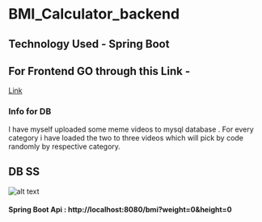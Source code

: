 # BMI_Calculator_backend

## Technology Used - Spring Boot

## For Frontend GO through this Link - 
[Link](https://github.com/jitendrapitchuka/BMI_calculator_frontend)

### Info for DB

I have myself uploaded some meme videos to mysql database . For every category i have loaded the two to three videos which will pick by code randomly by respective category.

## DB SS
![alt text](Db-photo.png)

#### Spring Boot Api : http://localhost:8080/bmi?weight=0&height=0




